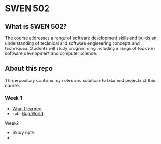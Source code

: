# SWEN 502

## What is SWEN 502?

The course addresses a range of software development skills and builds an understanding of technical and software engineering concepts and techniques. Students will study programming including a range of topics in software development and computer science.

## About this repo

This repository contains my notes and solutions to labs and projects of this course.

### Week 1

- [What I learned](https://github.com/erinchocolate/swen502/blob/master/Study%20Note/Week%201.md)
- Lab: [Bug World](https://github.com/erinchocolate/swen502/tree/master/Lab/Bug%20World)

Week2

- Study note
- 
